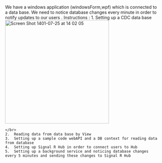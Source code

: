 We have a windows application (windowsForm,wpf) which is connected to a data base. 
We need to notice database changes every minute in order to notify updates to our users .
Instructions :
	1.	Setting up a CDC data base
<img width="337" alt="Screen Shot 1401-07-25 at 14 02 05" 
src="https://user-images.githubusercontent.com/61118112/196400255-17265a91-df07-4e64-aeab-37b78154562a.png">
	
	
	</br>
	2.	Reading data from data base by View
	3.	Setting up a sample code webAPI and a DB context for reading data from database
	4.	Setting up Signal R Hub in order to connect users to Hub
	5.	Setting up a background service and noticing database changes every 5 minutes and sending these changes to Signal R Hub
